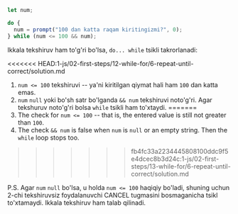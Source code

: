 
```js run demo
let num;

do {
  num = prompt("100 dan katta raqam kiritingizmi?", 0);
} while (num <= 100 && num);
```

Ikkala tekshiruv ham to'g'ri bo'lsa, `do... while` tsikli takrorlanadi:

<<<<<<< HEAD:1-js/02-first-steps/12-while-for/6-repeat-until-correct/solution.md
1. `num <= 100` tekshiruvi -- ya'ni kiritilgan qiymat hali ham `100` dan katta emas.
2. `num` `null` yoki bo'sh satr bo'lganda `&& num` tekshiruvi noto'g'ri. Agar tekshuruv noto'g'ri bolsa `while` tsikli ham to'xtaydi.
=======
1. The check for `num <= 100` -- that is, the entered value is still not greater than `100`.
2. The check `&& num` is false when `num` is `null` or an empty string. Then the `while` loop stops too.
>>>>>>> fb4fc33a2234445808100ddc9f5e4dcec8b3d24c:1-js/02-first-steps/13-while-for/6-repeat-until-correct/solution.md

P.S. Agar `num` `null` bo'lsa, u holda `num <= 100` haqiqiy bo'ladi, shuning uchun 2-chi tekshiruvsiz foydalanuvchi CANCEL tugmasini bosmaganicha tsikl to'xtamaydi. Ikkala tekshiruv ham talab qilinadi.
